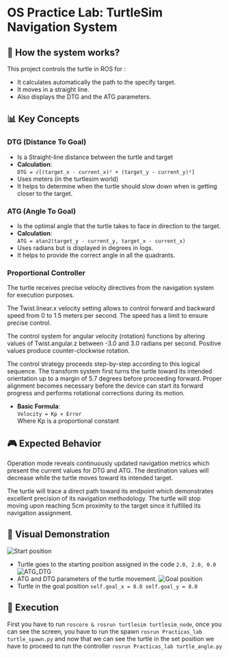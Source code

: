 # OS Practice Lab: TurtleSim Navigation System 

## 🐢 How the system works?

This project controls the turtle in ROS for :
- It calculates automatically the path to the specify target.
- It moves in a straight line.
-  Also displays the DTG and the ATG parameters. 

## 📊 Key Concepts

### DTG (Distance To Goal)
- Is a Straight-line distance between the turtle and target
- **Calculation**:  
  `DTG = √[(target_x - current_x)² + (target_y - current_y)²]` 
- Uses meters (in the turtlesim world)
- It helps to determine when the turtle should slow down when is getting closer to the target.  

### ATG (Angle To Goal)
- Is the optimal angle that the turtle takes to face in direction to the target. 
- **Calculation**:  
  `ATG = atan2(target_y - current_y, target_x - current_x)`  
- Uses radians but is displayed in degrees in logs. 
- It helps to provide the correct angle in all the quadrants.
  
### Proportional Controller 
The turtle receives precise velocity directives from the navigation system for execution purposes.

The Twist.linear.x velocity setting allows to control forward and backward speed from 0 to 1.5 meters per second. The speed has a limit to ensure precise control.

The control system for angular velocity (rotation) functions by altering values of Twist.angular.z between -3.0 and 3.0 radians per second. Positive values produce counter-clockwise rotation.

The control strategy proceeds step-by-step according to this logical sequence.
The transform system first turns the turtle toward its intended orientation up to a margin of 5.7 degrees before proceeding forward. Proper alignment becomes necessary before the device can start its forward progress and performs rotational corrections during its motion.
- **Basic Formula**:  
  `Velocity = Kp × Error`  
  Where Kp is a proportional constant

## 🎮 Expected Behavior 
Operation mode reveals continuously updated navigation metrics which present the current values for DTG and ATG. The destination values will decrease while the turtle moves toward its intended target.

The turtle will trace a direct path toward its endpoint which demonstrates excellent precision of its navigation methodology. The turtle will stop moving upon reaching 5cm proximity to the target since it fulfilled its navigation assignment.


## 📸 Visual Demonstration
![Start position](https://github.com/user-attachments/assets/8bdfe9af-ff22-4c02-92cb-dbe87bf40df5)
- Turtle goes to the starting position assigned in the code `2.0, 2.0, 0.0`
![ATG_DTG](https://github.com/user-attachments/assets/d1e296f6-9d13-4996-81e5-4bc69d731e0f)
- ATG and DTG parameters of the turtle movement. 
![Goal position](https://github.com/user-attachments/assets/02986eda-0487-483a-9c4e-f8483bbfe228)
- Turtle in the goal position `self.goal_x = 8.0
        self.goal_y = 8.0`

## 🚀 Execution
First you have to run `roscore & rosrun turtlesim turtlesim_node`, once you can see the screen, you have to run the spawn `rosrun Practicas_lab turtle_spawn.py` and now that we can see the turtle in the set position we have to proceed to run the controller `rosrun Practicas_lab turtle_angle.py`


